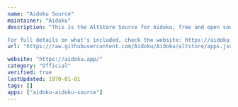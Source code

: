 ```yaml
---
name: "Aidoku Source"
maintainer: "Aidoku"
description: "This is the AltStore Source for Aidoku, free and open source manga reader for iOS and iPadOS.

For full details on what's included, check the website: https://aidoku.app/"
url: "https://raw.githubusercontent.com/Aidoku/Aidoku/altstore/apps.json"

website: "https://aidoku.app/"
category: "Official"
verified: true
lastUpdated: 1970-01-01
tags: []
apps: ["aidoku-aidoku-source"]
---
```

